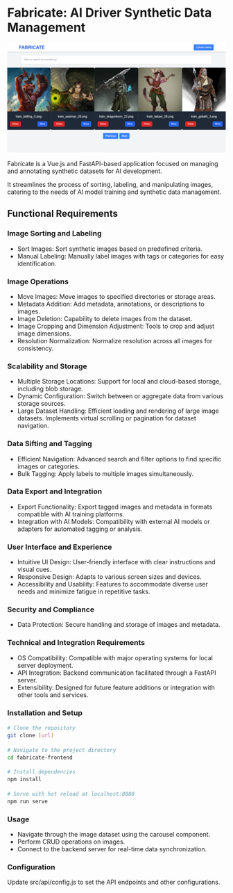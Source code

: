 
# Fabricate: AI Driver Synthetic Data Management

![Fabricate Splash](static/fabricate.png)

Fabricate is a Vue.js and FastAPI-based application focused on managing and annotating synthetic datasets for AI development. 

It streamlines the process of sorting, labeling, and manipulating images, catering to the needs of AI model training and synthetic data management.

## Functional Requirements
### Image Sorting and Labeling
- Sort Images: Sort synthetic images based on predefined criteria.
- Manual Labeling: Manually label images with tags or categories for easy identification.
### Image Operations
- Move Images: Move images to specified directories or storage areas.
- Metadata Addition: Add metadata, annotations, or descriptions to images.
- Image Deletion: Capability to delete images from the dataset.
- Image Cropping and Dimension Adjustment: Tools to crop and adjust image dimensions.
- Resolution Normalization: Normalize resolution across all images for consistency.
### Scalability and Storage
- Multiple Storage Locations: Support for local and cloud-based storage, including blob storage.
- Dynamic Configuration: Switch between or aggregate data from various storage sources.
- Large Dataset Handling: Efficient loading and rendering of large image datasets. Implements virtual scrolling or pagination for dataset navigation.
### Data Sifting and Tagging
- Efficient Navigation: Advanced search and filter options to find specific images or categories.
- Bulk Tagging: Apply labels to multiple images simultaneously.
### Data Export and Integration
- Export Functionality: Export tagged images and metadata in formats compatible with AI training platforms.
- Integration with AI Models: Compatibility with external AI models or adapters for automated tagging or analysis.
### User Interface and Experience
- Intuitive UI Design: User-friendly interface with clear instructions and visual cues.
- Responsive Design: Adapts to various screen sizes and devices.
- Accessibility and Usability: Features to accommodate diverse user needs and minimize fatigue in repetitive tasks.
### Security and Compliance
- Data Protection: Secure handling and storage of images and metadata.
### Technical and Integration Requirements
- OS Compatibility: Compatible with major operating systems for local server deployment.
- API Integration: Backend communication facilitated through a FastAPI server.
- Extensibility: Designed for future feature additions or integration with other tools and services.

### Installation and Setup
```bash
# Clone the repository
git clone [url]

# Navigate to the project directory
cd fabricate-frontend

# Install dependencies
npm install

# Serve with hot reload at localhost:8080
npm run serve
```

### Usage
- Navigate through the image dataset using the carousel component.
- Perform CRUD operations on images.
- Connect to the backend server for real-time data synchronization.

### Configuration

Update src/api/config.js to set the API endpoints and other configurations.

